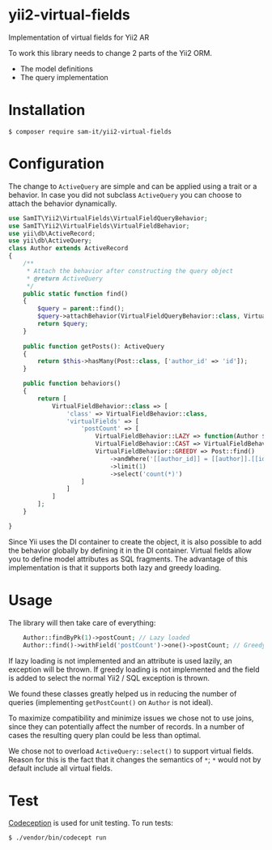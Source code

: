 # yii2-virtual-fields
Implementation of virtual fields for Yii2 AR

To work this library needs to change 2 parts of the Yii2 ORM. 
- The model definitions
- The query implementation

# Installation

```
$ composer require sam-it/yii2-virtual-fields
```

# Configuration
The change to `ActiveQuery` are simple and can be applied using a trait or a behavior. In case you did not subclass
`ActiveQuery` you can choose to attach the behavior dynamically.
```php
use SamIT\Yii2\VirtualFields\VirtualFieldQueryBehavior;
use SamIT\Yii2\VirtualFields\VirtualFieldBehavior;
use yii\db\ActiveRecord;
use yii\db\ActiveQuery;
class Author extends ActiveRecord 
{
    /**
     * Attach the behavior after constructing the query object  
     * @return ActiveQuery
     */
    public static function find()
    {
        $query = parent::find();
        $query->attachBehavior(VirtualFieldQueryBehavior::class, VirtualFieldQueryBehavior::class);
        return $query;
    }
    
    public function getPosts(): ActiveQuery
    {
        return $this->hasMany(Post::class, ['author_id' => 'id']);
    }

    public function behaviors() 
    {
        return [
            VirtualFieldBehavior::class => [
                'class' => VirtualFieldBehavior::class,
                'virtualFields' => [
                    'postCount' => [
                        VirtualFieldBehavior::LAZY => function(Author $author) { return $author->getPosts()->count(); },
                        VirtualFieldBehavior::CAST => VirtualFieldBehavior::CAST_INT,
                        VirtualFieldBehavior::GREEDY => Post::find()
                            ->andWhere('[[author_id]] = [[author]].[[id]]')
                            ->limit(1)
                            ->select('count(*)')
                    ]
                ]
            ]
        ];
    }

}
```

Since Yii uses the DI container to create the object, it is also possible to add the behavior globally by defining it in the DI container.
Virtual fields allow you to define model attributes as SQL fragments. The advantage of this implementation is that it supports both lazy and greedy loading.

# Usage

The library will then take care of everything:
```php
    Author::findByPk(1)->postCount; // Lazy loaded 
    Author::find()->withField('postCount')->one()->postCount; // Greedy loaded
```
    
If lazy loading is not implemented and an attribute is used lazily, an exception will be thrown. If greedy loading is not implemented and the field is added to select the normal Yii2 / SQL exception is thrown.

We found these classes greatly helped us in reducing the number of queries (implementing `getPostCount()` on `Author` is not ideal).

To maximize compatibility and minimize issues we chose not to use joins, since they can potentially affect the number of records. In a number of cases the resulting query plan could be less than optimal.

We chose not to overload `ActiveQuery::select()` to support virtual fields. Reason for this is the fact that it changes the semantics of `*`; `*` would not by default include all virtual fields.

# Test

[Codeception](https://codeception.com/) is used for unit testing. To run tests:

```
$ ./vendor/bin/codecept run
```
